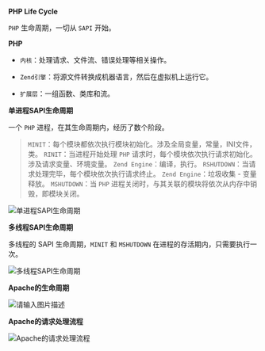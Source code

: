 **PHP Life Cycle**

`PHP` 生命周期，一切从 `SAPI` 开始。

**PHP**

 - `内核`：处理请求、文件流、错误处理等相关操作。

 - `Zend引擎`：将源文件转换成机器语言，然后在虚拟机上运行它。

 - `扩展层`：一组函数、类库和流。

**单进程SAPI生命周期**

一个 `PHP` 进程，在其生命周期内，经历了数个阶段。

> `MINIT`：每个模块都依次执行模块初始化。涉及全局变量，常量，INI文件，类。
> `RINIT`：当进程开始处理 `PHP` 请求时，每个模块依次执行请求初始化。涉及请求变量、环境变量。
> `Zend Engine`：编译，执行。
> `RSHUTDOWN`：当请求处理完毕，每个模块依次执行请求终止。
> `Zend Engine`：垃圾收集 - 变量释放。
> `MSHUTDOWN`：当 `PHP` 进程关闭时，与其关联的模块将依次从内存中销毁，即模块关闭。

![单进程SAPI生命周期][1]

**多线程SAPI生命周期**

多线程的 SAPI 生命周期，`MINIT` 和 `MSHUTDOWN` 在进程的存活期内，只需要执行一次。

![多线程SAPI生命周期][2]

**Apache的生命周期**

![请输入图片描述][3]

**Apache的请求处理流程**

![Apache的请求处理流程][4]


  [1]: http://segmentfault.com/img/bVcGfB
  [2]: http://segmentfault.com/img/bVcGfC
  [3]: http://segmentfault.com/img/bVcHCv
  [4]: http://segmentfault.com/img/bVcHCp